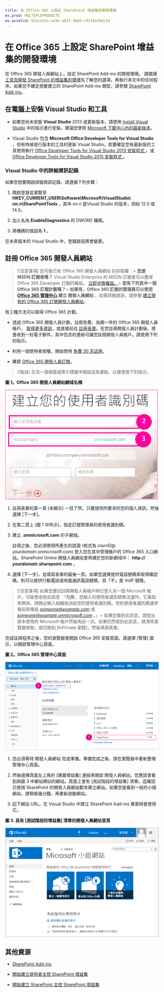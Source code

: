 ```yaml
---
title: 在 Office 365 上設定 SharePoint 增益集的開發環境
ms.prod: MULTIPLEPRODUCTS
ms.assetid: b22ce52a-ae9e-4831-9b68-c9210af6dc54
---
```



# 在 Office 365 上設定 SharePoint 增益集的開發環境
在 Office 365 開發人員網站上，設定 SharePoint Add-ins 的開發環境。
請閱讀 [工具及開發 SharePoint 的增益集的環境](tools-and-environments-for-developing-sharepoint-add-ins.md)先了解您的選項，再執行本文中的任何程序。如果您不確定想要建立的 SharePoint Add-ins 類型，請參閱 [SharePoint Add-ins](sharepoint-add-ins.md)。
  
    
    


## 在電腦上安裝 Visual Studio 和工具
<a name="devenv_vs"> </a>


- 如果您尚未安裝 **Visual Studio** 2013 或更新版本，請使用 [Install Visual Studio](http://msdn.microsoft.com/library/da049020-cfda-40d7-8ff4-7492772b620f.aspx) 中的指示進行安裝。建議您使用 [Microsoft 下載中心內的最新版本](https://www.visualstudio.com/downloads/download-visual-studio-vs)。
    
  
- Visual Studio 包含 **Microsoft Office Developer Tools for Visual Studio** ，但有時候發行版本的工具的更新 Visual Studio。若要確定您有最新版的工具使用執行 [Office Developer Tools for Visual Studio 2013 安裝程式 ](http://aka.ms/OfficeDevToolsForVS2013)，或  [Office Developer Tools for Visual Studio 2015 安裝程式 ](http://aka.ms/OfficeDevToolsForVS2015)。 
    
  

### Visual Studio 中的詳細資訊記錄

如果您想要開啟詳細資訊記錄，請遵循下列步驟：
  
    
    

1. 開啟登錄並瀏覽至 **HKEY_CURRENT_USER\\Software\\Microsoft\\VisualStudio\\ _nn.n_\\SharePointTools** ，其中 _nn.n_ 是Visual Studio 的版本，例如 12.0 或 14.0。
    
  
2. 加入名為 **EnableDiagnostics** 的 DWORD 機碼。
    
  
3. 將機碼的值設為 **1** 。
    
  
在未來版本的 Visual Studio 中，登錄路徑將會變更。
  
    
    

## 註冊 Office 365 開發人員網站
<a name="o365_signup"> </a>


> [!注意事項]
>  您可能已有 Office 365 開發人員網站 的存取權：> **您是 MSDN 訂閱者嗎？** Visual Studio Enterprise 的 MSDN 訂閱者可以獲得 Office 365 Developer 訂閱的權益。 [立即兌換權益。](https://msdn.microsoft.com/subscriptions/manage/default.aspx)> **您有下列其中一個 Office 365 訂閱計劃嗎？**> **如果有，Office 365 訂閱的管理員可以使用  [Office 365 管理中心](https://portal.microsoftonline.com/admin/default.aspx) 建立 開發人員網站** 。如需詳細資訊，請參閱 [建立現有的 Office 365 訂閱開發人員網站](create-a-developer-site-on-an-existing-office-365-subscription.md)。 
  
    
    

有三種方法可以取得 Office 365 計劃。 
  
    
    

- 透過 Office 365 開發人員計劃，註冊免費、為期一年的 Office 365 開發人員帳戶。 [取得更多資訊](http://dev.office.com/devprogram)，或直接前往 [註冊表單](https://profile.microsoft.com/RegSysProfileCenter/wizardnp.aspx?wizid=14b845d0-938c-45af-b061-f798fbb4d170)。在您註冊開發人員計劃後，將會收到一封電子郵件，其中包含的連結可讓您註冊開發人員帳戶。請使用下列的指示。
    
  
- 利用一個使用者授權，開始使用 [免費 30 天試用](https://portal.microsoftonline.com/Signup/MainSignUp.aspx?OfferId=6881A1CB-F4EB-4db3-9F18-388898DAF510&amp;DL=DEVELOPERPACK)。
    
  
- 購買  [Office 365 開發人員訂閱](https://portal.microsoftonline.com/Signup/MainSignUp.aspx?OfferId=C69E7747-2566-4897-8CBA-B998ED3BAB88&amp;DL=DEVELOPERPACK)。 
    
  

> [!秘訣]
> 在另一個視窗或索引標籤中開啟這些連結，以便使用下列指示。 
  
    
    


**圖 1。Office 365 開發人員網站網域名稱**

  
    
    

  
    
    
![Office 365 帳戶註冊表單的第 2 頁](images/ff384c69-56bf-4ceb-81c3-8b874e2407f0.png)
  
    
    

  
    
    

  
    
    

1. 註冊表單的第一頁 (未顯示) 一目了然。只要提供所要求的您的個人資訊，然後選擇 [下一步]。
    
  
2. 在第二頁上 (圖 1 中所示)，指定訂閱管理員的使用者識別碼。
    
  
3. 建立 **.onmicrosoft.com** 的子網域。
    
    註冊之後，您必須使用所產生的認證 (格式為  _UserID_@ _yourdomain_.onmicrosoft.com) 登入您在其中管理帳戶的 Office 365 入口網站。SharePoint Online 開發人員網站會佈建於您的新網域中： **http:// _yourdomain_.sharepoint.com** 。
    
  
4. 選擇 [下一步]，並填寫表單的最後一頁。如果您選擇提供電話號碼來取得確認碼，則可以提供行動電話或地面通訊電話號碼，但「不」是 VoIP 號碼。
    
  

    
> [!注意事項]
> 如果您嘗試註冊開發人員帳戶時已登入另一個 Microsoft 帳戶，可能會收到此訊息：「抱歉，您輸入的使用者識別碼無法運作。它看起來無效。請務必輸入組織指派給您的使用者識別碼。您的使用者識別碼通常看起來像是  *someone@example.com*  或 *someone@example.onmicrosoft.com*  。」> 如果您看到此訊息，請登出原本使用的 Microsoft 帳戶然後再試一次。如果仍然收到此訊息，請清除瀏覽器快取，或切換到 [InPrivate 瀏覽]，然後填寫表單。 
  
    
    

完成註冊程序之後，您的瀏覽器會開啟 Office 365 安裝頁面。請選擇 [管理] 圖示，以開啟管理中心頁面。
  
    
    

**圖 2。Office 365 管理中心頁面**

  
    
    

  
    
    
![顯示 Office 365 系統管理中心的螢幕擷取畫面。](images/SP15_Office365AdminInset_border.png)
  
    
    

  
    
    

1. 您必須等待 開發人員網站 完成準備。準備完成之後，請在瀏覽器中重新整理 管理中心頁面。
    
  
2. 然後選擇頁面左上角的 [建置增益集] 連結來開啟 開發人員網站。您應該會看到與圖 3 中網站類似的網站。頁面上會有 [測試階段的增益集] 清單。這確認已使用 SharePoint 的開發人員網站範本建立網站。如果您是看到一般的小組網站，請稍候幾分鐘，再重新啟動網站。
    
  
3. 記下網站 URL。在 Visual Studio 中建立 SharePoint Add-ins 專案時會使用它。
    
  

**圖 3. 具有 [測試階段的增益集] 清單的開發人員網站首頁**

  
    
    

  
    
    
![顯示開發人員網站首頁的螢幕擷取畫面。](images/SP15_DeveloperSiteHome_border.png)
  
    
    

  
    
    

  
    
    

## 其他資源
<a name="SP15SetupSPO365_bk_addlresources"> </a>


-  [SharePoint Add-ins](sharepoint-add-ins.md)
    
  
-  [開始建立提供者主控 SharePoint 增益集](get-started-creating-provider-hosted-sharepoint-add-ins.md)
    
  
-  [開始建立 SharePoint 主控 SharePoint 增益集](get-started-creating-sharepoint-hosted-sharepoint-add-ins.md)
    
  

  
    
    

